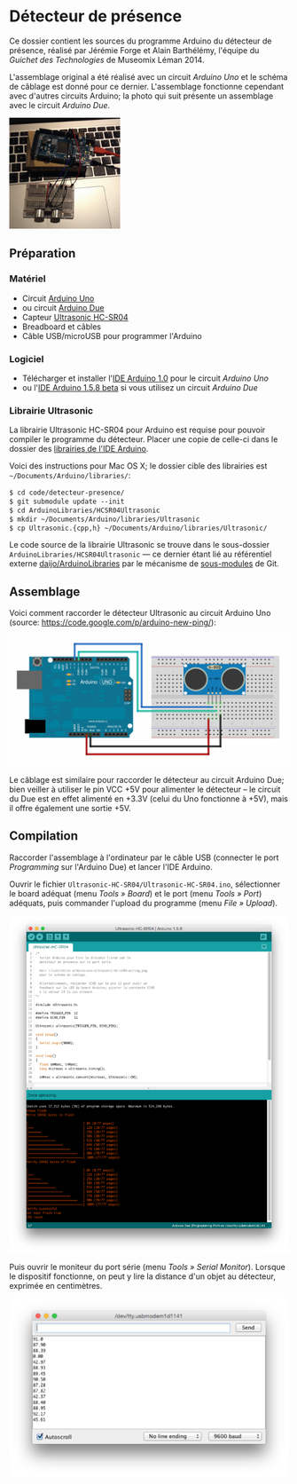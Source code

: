 # Détecteur de présence

Ce dossier contient les sources du programme Arduino du détecteur de présence, réalisé
par Jérémie Forge et Alain Barthélémy, l'équipe du _Guichet des Technologies_ de Museomix Léman 2014.

L'assemblage original a été réalisé avec un circuit _Arduino Uno_ et le schéma de câblage est donné pour ce dernier. L'assemblage fonctionne cependant avec d'autres circuits Arduino; la photo qui suit présente un assemblage avec le circuit _Arduino Due_.

<img src="../../images/IMG_1341.JPG" height="200" title="Assemblage du détecteur, avec circuit Arduino Due sur cette photo"/>

## Préparation

### Matériel

 * Circuit [Arduino Uno](http://arduino.cc/en/Main/ArduinoBoardUno)
 * ou circuit [Arduino Due](http://arduino.cc/en/Main/ArduinoBoardDue)
 * Capteur [Ultrasonic HC-SR04](https://docs.google.com/document/d/1Y-yZnNhMYy7rwhAgyL_pfa39RsB-x2qR4vP8saG73rE)
 * Breadboard et câbles
 * Câble USB/microUSB pour programmer l'Arduino

### Logiciel

 * Télécharger et installer l'[IDE Arduino 1.0](http://arduino.cc/en/Main/Software) pour le circuit _Arduino Uno_
 * ou l'[IDE Arduino 1.5.8 beta](http://arduino.cc/en/Main/Software) si vous utilisez un circuit _Arduino Due_

### Librairie Ultrasonic

La librairie Ultrasonic HC-SR04 pour Arduino est requise pour pouvoir compiler le programme du détecteur.
Placer une copie de celle-ci dans le dossier des [librairies de l'IDE Arduino](http://www.arduino.cc/en/Hacking/Libraries).

Voici des instructions pour Mac OS X; le dossier cible des librairies est `~/Documents/Arduino/libraries/`:

    $ cd code/detecteur-presence/
    $ git submodule update --init
    $ cd ArduinoLibraries/HCSR04Ultrasonic
    $ mkdir ~/Documents/Arduino/libraries/Ultrasonic
    $ cp Ultrasonic.{cpp,h} ~/Documents/Arduino/libraries/Ultrasonic/

Le code source de la librairie Ultrasonic se trouve dans le sous-dossier `ArduinoLibraries/HCSR04Ultrasonic`
— ce dernier étant lié au référentiel externe [daijo/ArduinoLibraries](https://github.com/daijo/ArduinoLibraries)
par le mécanisme de [sous-modules](http://git-scm.com/book/en/v2/Git-Tools-Submodules) de Git.

## Assemblage

Voici comment raccorder le détecteur Ultrasonic au circuit Arduino Uno (source: https://code.google.com/p/arduino-new-ping/):

![Assemblage de l'Arduino Uno et du capteur Ultrasonic HC-SR04](arduino-uno-ultrasonic-hc-sr04-wiring.png)

Le câblage est similaire pour raccorder le détecteur au circuit Arduino Due; bien veiller à utiliser le pin VCC +5V pour alimenter le détecteur – le circuit du Due est en effet alimenté en +3.3V (celui du Uno fonctionne à +5V), mais il offre également une sortie +5V.

## Compilation

Raccorder l'assemblage à l'ordinateur par le câble USB (connecter le port _Programming_ sur l'Arduino Due) et lancer l'IDE Arduino.

Ouvrir le fichier `Ultrasonic-HC-SR04/Ultrasonic-HC-SR04.ino`, sélectionner le board adéquat (menu _Tools » Board_)
et le port (menu _Tools » Port_) adéquats, puis commander l'upload du programme (menu _File » Upload_).

![Aperçu de l'IDE Arduino avec le programme du capteur](arduino-ide-ultrasonic-compile.png)

Puis ouvrir le moniteur du port série (menu _Tools » Serial Monitor_). Lorsque le dispositif fonctionne, on peut y lire la distance d'un objet au détecteur, exprimée en centimètres.

![Aperçu du moniteur du port série](arduino-ide-ultrasonic-serial-monitor.png)
